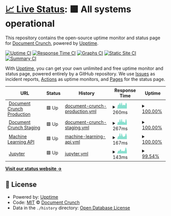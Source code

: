 # [📈 Live Status](https://Document-Crunch.github.io/uptime): <!--live status--> **🟩 All systems operational**

This repository contains the open-source uptime monitor and status page for [Document Crunch](www.documentcrunch.com), powered by [Upptime](https://github.com/upptime/upptime).

[![Uptime CI](https://github.com/Document-Crunch/uptime/workflows/Uptime%20CI/badge.svg)](https://github.com/Document-Crunch/uptime/actions?query=workflow%3A%22Uptime+CI%22)
[![Response Time CI](https://github.com/Document-Crunch/uptime/workflows/Response%20Time%20CI/badge.svg)](https://github.com/Document-Crunch/uptime/actions?query=workflow%3A%22Response+Time+CI%22)
[![Graphs CI](https://github.com/Document-Crunch/uptime/workflows/Graphs%20CI/badge.svg)](https://github.com/Document-Crunch/uptime/actions?query=workflow%3A%22Graphs+CI%22)
[![Static Site CI](https://github.com/Document-Crunch/uptime/workflows/Static%20Site%20CI/badge.svg)](https://github.com/Document-Crunch/uptime/actions?query=workflow%3A%22Static+Site+CI%22)
[![Summary CI](https://github.com/Document-Crunch/uptime/workflows/Summary%20CI/badge.svg)](https://github.com/Document-Crunch/uptime/actions?query=workflow%3A%22Summary+CI%22)

With [Upptime](https://upptime.js.org), you can get your own unlimited and free uptime monitor and status page, powered entirely by a GitHub repository. We use [Issues](https://github.com/Document-Crunch/uptime/issues) as incident reports, [Actions](https://github.com/Document-Crunch/uptime/actions) as uptime monitors, and [Pages](https://Document-Crunch.github.io/uptime) for the status page.

<!--start: status pages-->
<!-- This summary is generated by Upptime (https://github.com/upptime/upptime) -->
<!-- Do not edit this manually, your changes will be overwritten -->
<!-- prettier-ignore -->
| URL | Status | History | Response Time | Uptime |
| --- | ------ | ------- | ------------- | ------ |
| <img alt="" src="https://favicons.githubusercontent.com/app.documentcrunch.com" height="13"> [Document Crunch Production](https://app.documentcrunch.com) | 🟩 Up | [document-crunch-production.yml](https://github.com/Document-Crunch/uptime/commits/HEAD/history/document-crunch-production.yml) | <details><summary><img alt="Response time graph" src="./graphs/document-crunch-production/response-time-week.png" height="20"> 260ms</summary><br><a href="https://Document-Crunch.github.io/uptime/history/document-crunch-production"><img alt="Response time 260" src="https://img.shields.io/endpoint?url=https%3A%2F%2Fraw.githubusercontent.com%2FDocument-Crunch%2Fuptime%2FHEAD%2Fapi%2Fdocument-crunch-production%2Fresponse-time.json"></a><br><a href="https://Document-Crunch.github.io/uptime/history/document-crunch-production"><img alt="24-hour response time 255" src="https://img.shields.io/endpoint?url=https%3A%2F%2Fraw.githubusercontent.com%2FDocument-Crunch%2Fuptime%2FHEAD%2Fapi%2Fdocument-crunch-production%2Fresponse-time-day.json"></a><br><a href="https://Document-Crunch.github.io/uptime/history/document-crunch-production"><img alt="7-day response time 260" src="https://img.shields.io/endpoint?url=https%3A%2F%2Fraw.githubusercontent.com%2FDocument-Crunch%2Fuptime%2FHEAD%2Fapi%2Fdocument-crunch-production%2Fresponse-time-week.json"></a><br><a href="https://Document-Crunch.github.io/uptime/history/document-crunch-production"><img alt="30-day response time 260" src="https://img.shields.io/endpoint?url=https%3A%2F%2Fraw.githubusercontent.com%2FDocument-Crunch%2Fuptime%2FHEAD%2Fapi%2Fdocument-crunch-production%2Fresponse-time-month.json"></a><br><a href="https://Document-Crunch.github.io/uptime/history/document-crunch-production"><img alt="1-year response time 260" src="https://img.shields.io/endpoint?url=https%3A%2F%2Fraw.githubusercontent.com%2FDocument-Crunch%2Fuptime%2FHEAD%2Fapi%2Fdocument-crunch-production%2Fresponse-time-year.json"></a></details> | <details><summary><a href="https://Document-Crunch.github.io/uptime/history/document-crunch-production">100.00%</a></summary><a href="https://Document-Crunch.github.io/uptime/history/document-crunch-production"><img alt="All-time uptime 100.00%" src="https://img.shields.io/endpoint?url=https%3A%2F%2Fraw.githubusercontent.com%2FDocument-Crunch%2Fuptime%2FHEAD%2Fapi%2Fdocument-crunch-production%2Fuptime.json"></a><br><a href="https://Document-Crunch.github.io/uptime/history/document-crunch-production"><img alt="24-hour uptime 100.00%" src="https://img.shields.io/endpoint?url=https%3A%2F%2Fraw.githubusercontent.com%2FDocument-Crunch%2Fuptime%2FHEAD%2Fapi%2Fdocument-crunch-production%2Fuptime-day.json"></a><br><a href="https://Document-Crunch.github.io/uptime/history/document-crunch-production"><img alt="7-day uptime 100.00%" src="https://img.shields.io/endpoint?url=https%3A%2F%2Fraw.githubusercontent.com%2FDocument-Crunch%2Fuptime%2FHEAD%2Fapi%2Fdocument-crunch-production%2Fuptime-week.json"></a><br><a href="https://Document-Crunch.github.io/uptime/history/document-crunch-production"><img alt="30-day uptime 100.00%" src="https://img.shields.io/endpoint?url=https%3A%2F%2Fraw.githubusercontent.com%2FDocument-Crunch%2Fuptime%2FHEAD%2Fapi%2Fdocument-crunch-production%2Fuptime-month.json"></a><br><a href="https://Document-Crunch.github.io/uptime/history/document-crunch-production"><img alt="1-year uptime 100.00%" src="https://img.shields.io/endpoint?url=https%3A%2F%2Fraw.githubusercontent.com%2FDocument-Crunch%2Fuptime%2FHEAD%2Fapi%2Fdocument-crunch-production%2Fuptime-year.json"></a></details>
| <img alt="" src="https://favicons.githubusercontent.com/app.ml.documentcrunch.com" height="13"> [Document Crunch Staging](https://app.ml.documentcrunch.com) | 🟩 Up | [document-crunch-staging.yml](https://github.com/Document-Crunch/uptime/commits/HEAD/history/document-crunch-staging.yml) | <details><summary><img alt="Response time graph" src="./graphs/document-crunch-staging/response-time-week.png" height="20"> 267ms</summary><br><a href="https://Document-Crunch.github.io/uptime/history/document-crunch-staging"><img alt="Response time 267" src="https://img.shields.io/endpoint?url=https%3A%2F%2Fraw.githubusercontent.com%2FDocument-Crunch%2Fuptime%2FHEAD%2Fapi%2Fdocument-crunch-staging%2Fresponse-time.json"></a><br><a href="https://Document-Crunch.github.io/uptime/history/document-crunch-staging"><img alt="24-hour response time 192" src="https://img.shields.io/endpoint?url=https%3A%2F%2Fraw.githubusercontent.com%2FDocument-Crunch%2Fuptime%2FHEAD%2Fapi%2Fdocument-crunch-staging%2Fresponse-time-day.json"></a><br><a href="https://Document-Crunch.github.io/uptime/history/document-crunch-staging"><img alt="7-day response time 267" src="https://img.shields.io/endpoint?url=https%3A%2F%2Fraw.githubusercontent.com%2FDocument-Crunch%2Fuptime%2FHEAD%2Fapi%2Fdocument-crunch-staging%2Fresponse-time-week.json"></a><br><a href="https://Document-Crunch.github.io/uptime/history/document-crunch-staging"><img alt="30-day response time 267" src="https://img.shields.io/endpoint?url=https%3A%2F%2Fraw.githubusercontent.com%2FDocument-Crunch%2Fuptime%2FHEAD%2Fapi%2Fdocument-crunch-staging%2Fresponse-time-month.json"></a><br><a href="https://Document-Crunch.github.io/uptime/history/document-crunch-staging"><img alt="1-year response time 267" src="https://img.shields.io/endpoint?url=https%3A%2F%2Fraw.githubusercontent.com%2FDocument-Crunch%2Fuptime%2FHEAD%2Fapi%2Fdocument-crunch-staging%2Fresponse-time-year.json"></a></details> | <details><summary><a href="https://Document-Crunch.github.io/uptime/history/document-crunch-staging">100.00%</a></summary><a href="https://Document-Crunch.github.io/uptime/history/document-crunch-staging"><img alt="All-time uptime 100.00%" src="https://img.shields.io/endpoint?url=https%3A%2F%2Fraw.githubusercontent.com%2FDocument-Crunch%2Fuptime%2FHEAD%2Fapi%2Fdocument-crunch-staging%2Fuptime.json"></a><br><a href="https://Document-Crunch.github.io/uptime/history/document-crunch-staging"><img alt="24-hour uptime 100.00%" src="https://img.shields.io/endpoint?url=https%3A%2F%2Fraw.githubusercontent.com%2FDocument-Crunch%2Fuptime%2FHEAD%2Fapi%2Fdocument-crunch-staging%2Fuptime-day.json"></a><br><a href="https://Document-Crunch.github.io/uptime/history/document-crunch-staging"><img alt="7-day uptime 100.00%" src="https://img.shields.io/endpoint?url=https%3A%2F%2Fraw.githubusercontent.com%2FDocument-Crunch%2Fuptime%2FHEAD%2Fapi%2Fdocument-crunch-staging%2Fuptime-week.json"></a><br><a href="https://Document-Crunch.github.io/uptime/history/document-crunch-staging"><img alt="30-day uptime 100.00%" src="https://img.shields.io/endpoint?url=https%3A%2F%2Fraw.githubusercontent.com%2FDocument-Crunch%2Fuptime%2FHEAD%2Fapi%2Fdocument-crunch-staging%2Fuptime-month.json"></a><br><a href="https://Document-Crunch.github.io/uptime/history/document-crunch-staging"><img alt="1-year uptime 100.00%" src="https://img.shields.io/endpoint?url=https%3A%2F%2Fraw.githubusercontent.com%2FDocument-Crunch%2Fuptime%2FHEAD%2Fapi%2Fdocument-crunch-staging%2Fuptime-year.json"></a></details>
| <img alt="" src="https://favicons.githubusercontent.com/api.ml.documentcrunch.com" height="13"> [Machine Learning API](https://api.ml.documentcrunch.com/docs) | 🟩 Up | [machine-learning-api.yml](https://github.com/Document-Crunch/uptime/commits/HEAD/history/machine-learning-api.yml) | <details><summary><img alt="Response time graph" src="./graphs/machine-learning-api/response-time-week.png" height="20"> 167ms</summary><br><a href="https://Document-Crunch.github.io/uptime/history/machine-learning-api"><img alt="Response time 167" src="https://img.shields.io/endpoint?url=https%3A%2F%2Fraw.githubusercontent.com%2FDocument-Crunch%2Fuptime%2FHEAD%2Fapi%2Fmachine-learning-api%2Fresponse-time.json"></a><br><a href="https://Document-Crunch.github.io/uptime/history/machine-learning-api"><img alt="24-hour response time 126" src="https://img.shields.io/endpoint?url=https%3A%2F%2Fraw.githubusercontent.com%2FDocument-Crunch%2Fuptime%2FHEAD%2Fapi%2Fmachine-learning-api%2Fresponse-time-day.json"></a><br><a href="https://Document-Crunch.github.io/uptime/history/machine-learning-api"><img alt="7-day response time 167" src="https://img.shields.io/endpoint?url=https%3A%2F%2Fraw.githubusercontent.com%2FDocument-Crunch%2Fuptime%2FHEAD%2Fapi%2Fmachine-learning-api%2Fresponse-time-week.json"></a><br><a href="https://Document-Crunch.github.io/uptime/history/machine-learning-api"><img alt="30-day response time 167" src="https://img.shields.io/endpoint?url=https%3A%2F%2Fraw.githubusercontent.com%2FDocument-Crunch%2Fuptime%2FHEAD%2Fapi%2Fmachine-learning-api%2Fresponse-time-month.json"></a><br><a href="https://Document-Crunch.github.io/uptime/history/machine-learning-api"><img alt="1-year response time 167" src="https://img.shields.io/endpoint?url=https%3A%2F%2Fraw.githubusercontent.com%2FDocument-Crunch%2Fuptime%2FHEAD%2Fapi%2Fmachine-learning-api%2Fresponse-time-year.json"></a></details> | <details><summary><a href="https://Document-Crunch.github.io/uptime/history/machine-learning-api">100.00%</a></summary><a href="https://Document-Crunch.github.io/uptime/history/machine-learning-api"><img alt="All-time uptime 100.00%" src="https://img.shields.io/endpoint?url=https%3A%2F%2Fraw.githubusercontent.com%2FDocument-Crunch%2Fuptime%2FHEAD%2Fapi%2Fmachine-learning-api%2Fuptime.json"></a><br><a href="https://Document-Crunch.github.io/uptime/history/machine-learning-api"><img alt="24-hour uptime 100.00%" src="https://img.shields.io/endpoint?url=https%3A%2F%2Fraw.githubusercontent.com%2FDocument-Crunch%2Fuptime%2FHEAD%2Fapi%2Fmachine-learning-api%2Fuptime-day.json"></a><br><a href="https://Document-Crunch.github.io/uptime/history/machine-learning-api"><img alt="7-day uptime 100.00%" src="https://img.shields.io/endpoint?url=https%3A%2F%2Fraw.githubusercontent.com%2FDocument-Crunch%2Fuptime%2FHEAD%2Fapi%2Fmachine-learning-api%2Fuptime-week.json"></a><br><a href="https://Document-Crunch.github.io/uptime/history/machine-learning-api"><img alt="30-day uptime 100.00%" src="https://img.shields.io/endpoint?url=https%3A%2F%2Fraw.githubusercontent.com%2FDocument-Crunch%2Fuptime%2FHEAD%2Fapi%2Fmachine-learning-api%2Fuptime-month.json"></a><br><a href="https://Document-Crunch.github.io/uptime/history/machine-learning-api"><img alt="1-year uptime 100.00%" src="https://img.shields.io/endpoint?url=https%3A%2F%2Fraw.githubusercontent.com%2FDocument-Crunch%2Fuptime%2FHEAD%2Fapi%2Fmachine-learning-api%2Fuptime-year.json"></a></details>
| <img alt="" src="https://favicons.githubusercontent.com/jupyter.ml.documentcrunch.com" height="13"> [Jupyter](https://jupyter.ml.documentcrunch.com/hub/api) | 🟩 Up | [jupyter.yml](https://github.com/Document-Crunch/uptime/commits/HEAD/history/jupyter.yml) | <details><summary><img alt="Response time graph" src="./graphs/jupyter/response-time-week.png" height="20"> 143ms</summary><br><a href="https://Document-Crunch.github.io/uptime/history/jupyter"><img alt="Response time 143" src="https://img.shields.io/endpoint?url=https%3A%2F%2Fraw.githubusercontent.com%2FDocument-Crunch%2Fuptime%2FHEAD%2Fapi%2Fjupyter%2Fresponse-time.json"></a><br><a href="https://Document-Crunch.github.io/uptime/history/jupyter"><img alt="24-hour response time 112" src="https://img.shields.io/endpoint?url=https%3A%2F%2Fraw.githubusercontent.com%2FDocument-Crunch%2Fuptime%2FHEAD%2Fapi%2Fjupyter%2Fresponse-time-day.json"></a><br><a href="https://Document-Crunch.github.io/uptime/history/jupyter"><img alt="7-day response time 143" src="https://img.shields.io/endpoint?url=https%3A%2F%2Fraw.githubusercontent.com%2FDocument-Crunch%2Fuptime%2FHEAD%2Fapi%2Fjupyter%2Fresponse-time-week.json"></a><br><a href="https://Document-Crunch.github.io/uptime/history/jupyter"><img alt="30-day response time 143" src="https://img.shields.io/endpoint?url=https%3A%2F%2Fraw.githubusercontent.com%2FDocument-Crunch%2Fuptime%2FHEAD%2Fapi%2Fjupyter%2Fresponse-time-month.json"></a><br><a href="https://Document-Crunch.github.io/uptime/history/jupyter"><img alt="1-year response time 143" src="https://img.shields.io/endpoint?url=https%3A%2F%2Fraw.githubusercontent.com%2FDocument-Crunch%2Fuptime%2FHEAD%2Fapi%2Fjupyter%2Fresponse-time-year.json"></a></details> | <details><summary><a href="https://Document-Crunch.github.io/uptime/history/jupyter">99.54%</a></summary><a href="https://Document-Crunch.github.io/uptime/history/jupyter"><img alt="All-time uptime 99.54%" src="https://img.shields.io/endpoint?url=https%3A%2F%2Fraw.githubusercontent.com%2FDocument-Crunch%2Fuptime%2FHEAD%2Fapi%2Fjupyter%2Fuptime.json"></a><br><a href="https://Document-Crunch.github.io/uptime/history/jupyter"><img alt="24-hour uptime 100.00%" src="https://img.shields.io/endpoint?url=https%3A%2F%2Fraw.githubusercontent.com%2FDocument-Crunch%2Fuptime%2FHEAD%2Fapi%2Fjupyter%2Fuptime-day.json"></a><br><a href="https://Document-Crunch.github.io/uptime/history/jupyter"><img alt="7-day uptime 99.54%" src="https://img.shields.io/endpoint?url=https%3A%2F%2Fraw.githubusercontent.com%2FDocument-Crunch%2Fuptime%2FHEAD%2Fapi%2Fjupyter%2Fuptime-week.json"></a><br><a href="https://Document-Crunch.github.io/uptime/history/jupyter"><img alt="30-day uptime 99.54%" src="https://img.shields.io/endpoint?url=https%3A%2F%2Fraw.githubusercontent.com%2FDocument-Crunch%2Fuptime%2FHEAD%2Fapi%2Fjupyter%2Fuptime-month.json"></a><br><a href="https://Document-Crunch.github.io/uptime/history/jupyter"><img alt="1-year uptime 99.54%" src="https://img.shields.io/endpoint?url=https%3A%2F%2Fraw.githubusercontent.com%2FDocument-Crunch%2Fuptime%2FHEAD%2Fapi%2Fjupyter%2Fuptime-year.json"></a></details>

<!--end: status pages-->

[**Visit our status website →**](https://Document-Crunch.github.io/uptime)

## 📄 License

- Powered by: [Upptime](https://github.com/upptime/upptime)
- Code: [MIT](./LICENSE) © [Document Crunch](www.documentcrunch.com)
- Data in the `./history` directory: [Open Database License](https://opendatacommons.org/licenses/odbl/1-0/)
